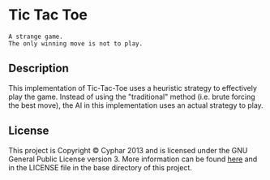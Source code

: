 Tic Tac Toe
===========
```
A strange game.
The only winning move is not to play.
```

Description
-----------
This implementation of Tic-Tac-Toe uses a heuristic strategy to effectively play the game. Instead of using the "traditional" method (i.e. brute forcing the best move), the AI in this implementation uses an actual strategy to play.

License
-------
This project is Copyright &copy; Cyphar 2013 and is licensed under the GNU General Public License version 3. More information can be found [here](https://www.gnu.org/licenses/gpl.html) and in the LICENSE file in the base directory of this project.
